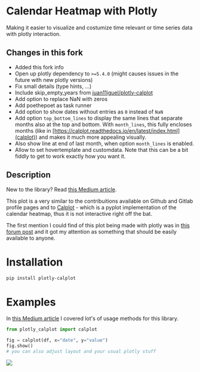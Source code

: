 # Calendar Heatmap with Plotly
Making it easier to visualize and costumize time relevant or time series data with plotly interaction.

## Changes in this fork

- Added this fork info
- Open up plotly dependency to `>=5.4.0` (might causes issues in the future with new plotly versions)
- Fix small details (type hints, ...)
- Include skip_empty_years from [juan11iguel/plotly-calplot](https://github.com/juan11iguel/plotly-calplot)
- Add option to replace NaN with zeros
- Add poethepoet as task runner
- Add option to show dates without entries as `0` instead of `NaN`
- Add option `top_bottom_lines` to display the same lines that separate months also at the top and bottom. With `month_lines`, this fully encloses months (like in [https://calplot.readthedocs.io/en/latest/index.html](calplot)) and makes it much more appealing visually.
- Also show line at end of last month, when option `month_lines` is enabled.
- Allow to set hovertemplate and customdata. Note that this can be a bit fiddly to get to work exactly how you want it.


## Description

New to the library? Read [this Medium article](https://medium.com/@brunorosilva/5fc322125db7).

This plot is a very similar to the contribuitions available on Github and Gitlab profile pages and to [Calplot](https://github.com/tomkwok/calplot) - which is a pyplot implementation of the calendar heatmap, thus it is not interactive right off the bat.

The first mention I could find of this plot being made with plotly was in [this forum post](https://community.plotly.com/t/colored-calendar-heatmap-in-dash/10907/16) and it got my attention as something that should be easily available to anyone.

# Installation
``` bash
pip install plotly-calplot
```

# Examples

In [this Medium article](https://medium.com/@brunorosilva/5fc322125db7) I covered lot's of usage methods for this library.
``` python
from plotly_calplot import calplot

fig = calplot(df, x="date", y="value")
fig.show()
# you can also adjust layout and your usual plotly stuff
```

<img src="https://github.com/brunorosilva/plotly-calplot/blob/main/assets/images/example.png?raw=true">
